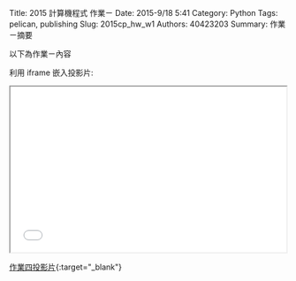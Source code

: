 Title: 2015 計算機程式 作業ㄧ
Date: 2015-9/18 5:41
Category: Python
Tags: pelican, publishing
Slug: 2015cp_hw_w1
Authors: 40423203
Summary: 作業ㄧ摘要

以下為作業ㄧ內容

利用 iframe 嵌入投影片:

<iframe src="40423203_cp_w1_p.html" width="500" height="300"></iframe>

[作業四投影片](40423203_cp_w1_p.html){:target="_blank"}